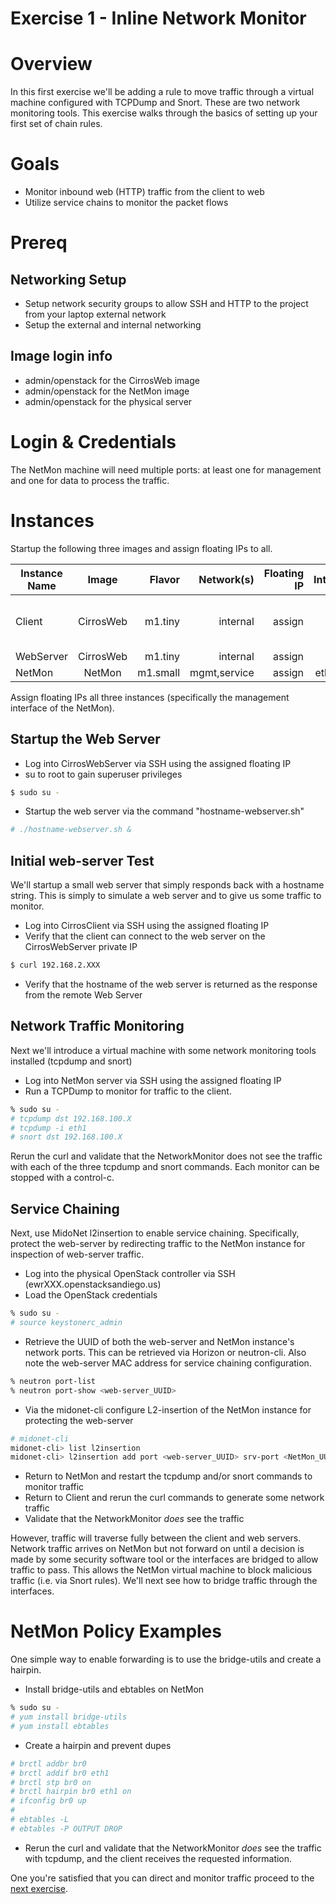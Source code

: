 
# Exercise 1 - Inline Network Monitor

# Overview

In this first exercise we'll be adding a rule to move traffic through a virtual machine configured with TCPDump and Snort. These are two network monitoring tools. This exercise walks through the basics of setting up your first set of chain rules.

# Goals

  * Monitor inbound web (HTTP) traffic from the client to web
  * Utilize service chains to monitor the packet flows

# Prereq

## Networking Setup
  * Setup network security groups to allow SSH and HTTP to the project from your laptop external network
  * Setup the external and internal networking
  
## Image login info
  * admin/openstack for the CirrosWeb image
  * admin/openstack for the NetMon image
  * admin/openstack for the physical server

# Login & Credentials

The NetMon machine will need multiple ports: at least one for management and one for data to process the traffic.

# Instances

Startup the following three images and assign floating IPs to all.

| Instance Name | Image         | Flavor  | Network(s)      | Floating IP | Interfaces          | Notes                        |
| ------------- |:-------------:| -------:|----------------:|------------:|--------------------:|-----------------------------:|
| Client        | CirrosWeb     | m1.tiny | internal        |  assign     | eth0                | reuse from previous exercise |
| WebServer     | CirrosWeb     | m1.tiny | internal        |  assign     | eth0                |                              |
| NetMon        | NetMon        | m1.small| mgmt,service    |  assign     | eth0, eth1          |                              |

Assign floating IPs all three instances (specifically the management interface of the NetMon).

## Startup the Web Server
* Log into CirrosWebServer via SSH using the assigned floating IP
* su to root to gain superuser privileges
```bash
$ sudo su -
```
* Startup the web server via the command "hostname-webserver.sh"
```bash
# ./hostname-webserver.sh &
```

## Initial web-server Test

We'll startup a small web server that simply responds back with a hostname string. This is simply to simulate a web server and to give us some traffic to monitor.

* Log into CirrosClient via SSH using the assigned floating IP
* Verify that the client can connect to the web server on the CirrosWebServer private IP
```bash
$ curl 192.168.2.XXX
```
* Verify that the hostname of the web server is returned as the response from the remote Web Server

## Network Traffic Monitoring

Next we'll introduce a virtual machine with some network monitoring tools installed (tcpdump and snort)

* Log into NetMon server via SSH using the assigned floating IP 
* Run a TCPDump to monitor for traffic to the client.

```bash
% sudo su -
# tcpdump dst 192.168.100.X
# tcpdump -i eth1
# snort dst 192.168.100.X
```

Rerun the curl and validate that the NetworkMonitor does not see the traffic with each of the three tcpdump and snort commands. Each monitor can be stopped with a control-c.


## Service Chaining

Next, use MidoNet l2insertion to enable service chaining. Specifically, protect the web-server by redirecting traffic to the NetMon instance for inspection of web-server traffic.


* Log into the physical OpenStack controller via SSH (ewrXXX.openstacksandiego.us)
* Load the OpenStack credentials
```bash
% sudo su -
# source keystonerc_admin
```

* Retrieve the UUID of both the web-server and NetMon instance's network ports. This can be retrieved via Horizon or neutron-cli. Also note the web-server MAC address for service chaining configuration.
```bash
% neutron port-list
% neutron port-show <web-server_UUID>
```

* Via the midonet-cli configure L2-insertion of the NetMon instance for protecting the web-server
```bash
# midonet-cli
midonet-cli> list l2insertion
midonet-cli> l2insertion add port <web-server_UUID> srv-port <NetMon_UUID> fail-open true mac <web-server_MAC> 
```

* Return to NetMon and restart the tcpdump and/or snort commands to monitor traffic
* Return to Client and rerun the curl commands to generate some network traffic
* Validate that the NetworkMonitor _does_ see the traffic

However, traffic will traverse fully between the client and web servers. Network traffic arrives on NetMon but not forward on until a decision is made by some security software tool or the interfaces are bridged to allow traffic to pass. This allows the NetMon virtual machine to block malicious traffic (i.e. via Snort rules). We'll next see how to bridge traffic through the interfaces.

#  NetMon Policy Examples

One simple way to enable forwarding is to use the bridge-utils and create a hairpin.

* Install bridge-utils and ebtables on NetMon
```bash
% sudo su -
# yum install bridge-utils
# yum install ebtables 
```

* Create a hairpin and prevent dupes
```bash
# brctl addbr br0
# brctl addif br0 eth1
# brctl stp br0 on
# brctl hairpin br0 eth1 on
# ifconfig br0 up
#
# ebtables -L
# ebtables -P OUTPUT DROP
```

* Rerun the curl and validate that the NetworkMonitor _does_ see the traffic with tcpdump, and the client receives the requested information.

One you're satisfied that you can direct and monitor traffic proceed to the <A HREF="https://github.com/OpenStackSanDiego/ServiceChains/blob/master/Exercise%20%232.md">next exercise</A>.




